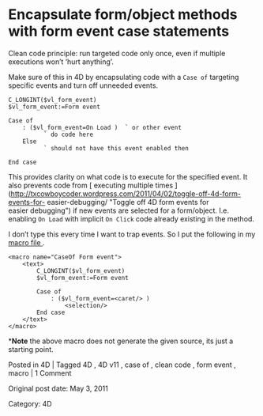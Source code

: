 # Encapsulate form/object methods with form event case statements

Clean code principle: run targeted code only once, even if multiple executions
won’t ‘hurt anything’.

Make sure of this in 4D by encapsulating code with a ` Case of ` targeting
specific events and turn off unneeded events.

    
    
    C_LONGINT($vl_form_event)
    $vl_form_event:=Form event
    
    Case of
    	: ($vl_form_event=On Load )  ` or other event
    		  ` do code here
    	Else
    		  ` should not have this event enabled then
    
    End case
    

This provides clarity on what code is to execute for the specified event. It
also prevents code from [ executing multiple times
](http://txcowboycoder.wordpress.com/2011/04/02/toggle-off-4d-form-events-for-
easier-debugging/ "Toggle off 4D form events for easier debugging") if new
events are selected for a form/object. I.e. enabling ` On Load ` with implicit
` On Click ` code already existing in the method.

I don’t type this every time I want to trap events. So I put the following in
my [ macro file ](http://doc.4d.com/4Dv12.1/help/Title/en/page1034.html) .

    
    
    <macro name="CaseOf Form event">
    	<text>
    		C_LONGINT($vl_form_event)
    		$vl_form_event:=Form event
    
    		Case of
    			: ($vl_form_event=<caret/> )
    				<selection/>
    		End case
    	</text>
    </macro>
    

***Note** the above macro does not generate the given source, its just a
starting point.

Posted in 4D | Tagged 4D , 4D v11 , case of , clean code , form event , macro | 1 Comment 


Original post date: May 3, 2011

Category: 4D